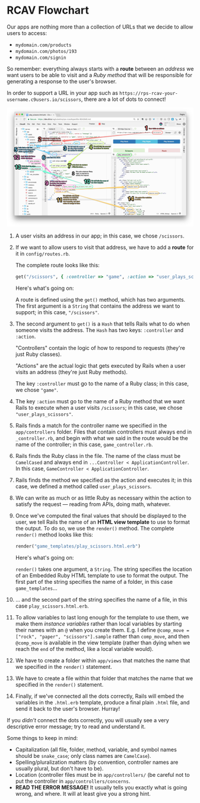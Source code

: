 # RCAV Flowchart

Our apps are nothing more than a collection of URLs that we decide to allow users to access:

 - `mydomain.com/products`
 - `mydomain.com/photos/193`
 - `mydomain.com/signin`

So remember: everything always starts with a **route** between an *address* we want users to be able to visit and a *Ruby method* that will be responsible for generating a response to the user's browser.

In order to support a URL in your app such as `https://rps-rcav-your-username.c9users.io/scissors`, there are a lot of dots to connect!

![](/assets/rcav_flowchart_v2.jpg)

 1. A user visits an address in our app; in this case, we chose `/scissors`.
 2. If we want to allow users to visit that address, we have to add a **route** for it in `config/routes.rb`.
 
    The complete route looks like this:
    
    ```ruby
    get("/scissors", { :controller => "game", :action => "user_plays_scissors" })
    ```
    
    Here's what's going on:

    A route is defined using the `get()` method, which has two arguments. The first argument is a `String` that contains the address we want to support; in this case, `"/scissors"`.
    
 3. The second argument to `get()` is a `Hash` that tells Rails what to do when someone visits the address. The `Hash` has two keys: `:controller` and `:action`.
 
    "Controllers" contain the logic of how to respond to requests (they're just Ruby classes).
    
    "Actions" are the actual logic that gets executed by Rails when a user visits an address (they're just Ruby methods).
    
    The key `:controller` must go to the name of a Ruby class; in this case, we chose `"game"`.
    
 4. The key `:action` must go to the name of a Ruby method that we want Rails to execute when a user visits `/scissors`; in this case, we chose `"user_plays_scissors"`.
  
 5. Rails finds a match for the controller name we specified in the `app/controllers` folder. Files that contain controllers must always end in `_controller.rb`, and begin with what we said in the route would be the name of the controller; in this case, `game_controller.rb`.
  
 6. Rails finds the Ruby class in the file. The name of the class must be `CamelCased` and always end in `...Controller < ApplicationController`. In this case, `GameController < ApplicationController`.
  
 7. Rails finds the method we specified as the action and executes it; in this case, we defined a method called `user_plays_scissors`.
  
 8. We can write as much or as little Ruby as necessary within the action to satisfy the request — reading from APIs, doing math, whatever.
  
 9. Once we've computed the final values that should be displayed to the user, we tell Rails the name of an **HTML view template** to use to format the output. To do so, we use the `render()` method. The complete `render()` method looks like this:
  
    ```ruby
    render("game_templates/play_scissors.html.erb")
    ```

    Here's what's going on:
  
    `render()` takes one argument, a `String`. The string specifies the location of an Embedded Ruby HTML template to use to format the output. The first part of the string specifies the name of a folder, in this case `game_templates`...
  
 10. ... and the second part of the string specifies the name of a file, in this case `play_scissors.html.erb`.
 
 11. To allow variables to last long enough for the template to use them, we make them  _instance variables_ rather than local variables by starting their names with an `@` when you create them. E.g. I define `@comp_move = ["rock", "paper", "scissors"].sample` rather than `comp_move`, and then `@comp_move` is available in the view template (rather than dying when we reach the `end` of the method, like a local variable would).
 
 12. We have to create a folder within `app/views` that matches the name that we specified in the `render()` statement.
 
 13. We have to create a file within that folder that matches the name that we specified in the `render()` statement.

 14. Finally, if we've connected all the dots correctly, Rails will embed the variables in the `.html.erb` template, produce a final plain `.html` file, and send it back to the user's browser. Hurray!
 
If you _didn't_ connect the dots correctly, you will usually see a very descriptive error message; try to read and understand it.

Some things to keep in mind:

 - Capitalization (all file, folder, method, variable, and symbol names should be `snake_case`; only class names are `CamelCase`).
 - Spelling/pluralization matters (by convention, controller names are usually plural, but don't have to be).
 - Location (controller files must be in `app/controllers/` (be careful not to put the controller in `app/controllers/concerns`.
 - **READ THE ERROR MESSAGE!** It usually tells you exactly what is going wrong, and where. It will at least give you a strong hint.